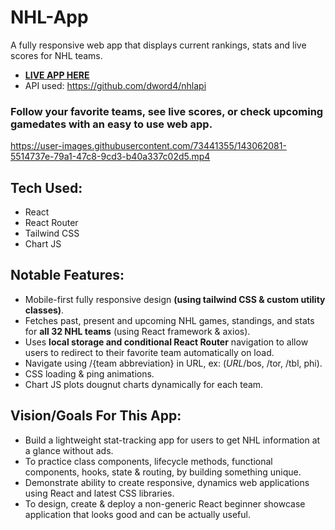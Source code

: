 # NHL-App
A fully responsive web app that displays current rankings, stats and live scores for NHL teams.

- **[LIVE APP HERE](https://trusting-brahmagupta-a5fc11.netlify.app/)**
- API used: https://github.com/dword4/nhlapi

### Follow your favorite teams, see live scores, or check upcoming gamedates with an easy to use web app.


https://user-images.githubusercontent.com/73441355/143062081-5514737e-79a1-47c8-9cd3-b40a337c02d5.mp4


## Tech Used:
* React
* React Router
* Tailwind CSS
* Chart JS

## Notable Features:
* Mobile-first fully responsive design **(using tailwind CSS & custom utility classes)**.
* Fetches past, present and upcoming NHL games, standings, and stats for **all 32 NHL teams** (using React framework & axios).
* Uses **local storage and conditional React Router** navigation to allow users to redirect to their favorite team automatically on load.
* Navigate using /{team abbreviation} in URL, ex: (*URL*/bos, /tor, /tbl, phi).
* CSS loading & ping animations.
* Chart JS plots dougnut charts dynamically for each team.

## Vision/Goals For This App:
* Build a lightweight stat-tracking app for users to get NHL information at a glance without ads.
* To practice class components, lifecycle methods, functional components, hooks, state & routing, by building something unique.
* Demonstrate ability to create responsive, dynamics web applications using React and latest CSS libraries. 
* To design, create & deploy a non-generic React beginner showcase application that looks good and can be actually useful.



